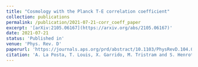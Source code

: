 ```yaml
---
title: "Cosmology with the Planck T-E correlation coefficient"
collection: publications
permalink: /publication/2021-07-21-corr_coeff_paper
excerpt: '[arXiv:2105.06167](https://arxiv.org/abs/2105.06167)'
date: 2021-07-21
status: 'Published in'
venue: 'Phys. Rev. D'
paperurl: 'https://journals.aps.org/prd/abstract/10.1103/PhysRevD.104.023527'
citation: 'A. La Posta, T. Louis, X. Garrido, M. Tristram and S. Henrot-Versillé, Phys. Rev. D 104,023527 (2021)'
---
```

